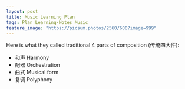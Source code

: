 ```yaml
---
layout: post
title: Music Learning Plan
tags: Plan Learning-Notes Music
feature_image: "https://picsum.photos/2560/600?image=999"
---
```


Here is what they called traditional 4 parts of composition (传统四大件):

- 和声 Harmony
- 配器 Orchestration
- 曲式 Musical form
- 复调 Polyphony
